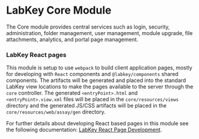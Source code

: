 # LabKey Core Module

The Core module provides central services such as login, security, administration, folder management, 
user management, module upgrade, file attachments, analytics, and portal page management.

### LabKey React pages

This module is setup to use `webpack` to build client application pages, mostly for developing 
with `React` components and `@labkey/components` shared components. The artifacts will be generated 
and placed into the standard LabKey view locations to make the pages available to the server through 
the `core` controller. The generated `<entryPoint>.html` and `<entryPoint>.view.xml` files will 
be placed in the `core/resources/views` directory and the generated JS/CSS artifacts will be 
placed in the `core/resources/web/assay/gen` directory.

For further details about developing React based pages in this module see the following documentation:
[LabKey React Page Development]. 

[LabKey React Page Development]: https://github.com/LabKey/platform/tree/develop/webpack